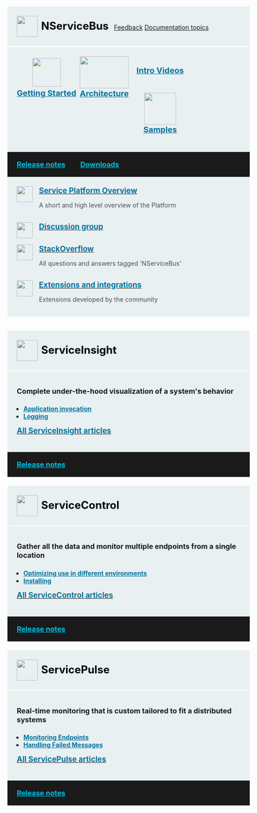 <style>
.productlink {
    font-size: 24px;
    font-weight: bold;
    color: black;
    margin: 8px;
    display: inline-block;
}
.block.black a,
.block.middle a,
.productcolumn a {
  color: inherit;
}
.block {
  width: 100%;
  background-color: rgb(233, 240, 242);
  padding: 21px;
  margin-bottom: 2px;
  display: inline-block;
}
.block.top img,
.productcolumn img {
  float: left;
}
.block.black img {
  float: inherit;
}
.block.middle .ic {
  min-width: 25%;
  float: left;
  text-align: center;
  font-size: 18px;
  font-weight: bold;
  color: rgb(0, 114, 156);
}
.block.black {
  margin-top: -2px;
  margin-bottom: 0px;
  width: 100%;
  clear: both;
  background-color: rgb(26, 26, 26);
  font-size: 16px;
  font-weight: bold;
  padding-top: 13px;
  padding-bottom: 13px;
  line-height: 30px;
}
span.blue {
  color: rgb(0, 191, 230);
  padding-right: 30px;
  display: inline-block;
}
.block.black span img {
  padding-left: 0px;
  padding-right: 5px;
  margin-top: -3px;
}
.productcolumn .black {
  font-size: 14px;
}
.block h3 {
  font-weight: bold;
  font-size: 17px !important;
  margin-top: 0px;
  margin-bottom: 0px;
  color: rgb(0, 114, 156);
}
.block h4 {
  font-size: 16px !important;
  font-weight: bold;
  margin-top: 0px;
}
.block p {
  font-size: 14px;
  color: rgb(77, 77, 77);
}

.block.resources .col-xs-6 img,
.block.resources .col-sm-6 img,
.block.resources .col-md-6 img {
  float: left;
  margin: 0px 13px 0px 0px;
}
.productcolumn {
  margin-right: 2%;
  float: left;
}
.productcolumn.header {
  margin-top: 2%;
}
.productcolumn.last {
  margin-right: 0px;
}
.productcolumnc {
  overflow: hidden;
  clear: both;
}
.productcolumnc .productcolumn {
  padding-bottom: 1000px;
  margin-bottom: -1000px;
}
.productcolumnc ul {
  list-style: none;
  margin-left: 0px;
  padding-left: 0px;
}
.productcolumnc li {
  color: rgb(0, 114, 156) !important;
  font-size: 14px;
  font-weight: bold;
  padding-bottom: 7px;
}
.mainicon{
  font-size: 67px;
}
#new-user-quickstart-alert {
    display: none !important;
}

.products {
  margin-top: 30px;
}

.products .col-xs-12.col-md-4 {
  padding: 0;
}

.products .col-xs-12.col-md-4:nth-child(2) {
  padding: 0 15px;
}

.products .col-xs-12.col-md-4 ul {
  padding-left: 15px;
}

.products .col-xs-12.col-md-4 ul a {
  color: rgb(0, 114, 156);
  font-weight: bold;
}

.productcolumn {
  height: 230px;
}

@media (max-width: 992px) {

  .block.middle {
    padding-bottom: 0;
  }

  .block.middle .ic {
    margin-bottom: 40px;
  }

  .col-md-12.block.resources {
    padding-bottom: 0;
  }

  .resources .col-xs-6, .resources .col-sm-6 {
    margin-bottom: 30px;
  }
  
  .resources .col-xs-6 p, .resources .col-sm-6 p, .resources .col-xs-6 h3, .resources .col-sm-6 h3 {
    padding-left: 50px;
  }
  .products .col-xs-12.col-md-4 {
    margin-bottom: 20px;
  }
  .products .col-xs-12.col-md-4:nth-child(2) {
    padding: 0;
  }
  .productcolumn {
    height: initial;
  }
}

@media (max-width: 517px) {
  span.pull-right {
    float: initial !important;    
  }

  span.pull-right a {
    margin-top: 20px;
    width: 100%;
  }
}
</style>
<div class="row">
<div class="col-md-12 block top clearfix">
  <a href="/nservicebus/"><img src="/content/images/menu/nservicebus-icon.svg" width="47" height="47"><span class="productlink">NServiceBus</span></a>
  <span class="pull-right">
    <a class="btn btn-info btn-lg hidden-sm hidden-xs" href="https://github.com/Particular/docs.particular.net/issues/new" target="_blank"><em class="glyphicon glyphicon-comment"></em> Feedback</a>
    <a type="button" class="btn btn-primary btn-lg" href="/nservicebus/">Documentation topics</a>
  </span>
</div>
</div>
<div class="row">
<div class="block middle">
  <div class="ic col-xs-12 col-sm-6 col-md-3">
    <a href="/get-started/" onclick="trackGetStartedCTAFromHome()">
      <img src="/content/images/menu/getting-started-icon.svg" height="64" width="64" style="margin: 4px 0;" /><br>Getting Started
    </a>
  </div>
    <div class="ic col-xs-12 col-sm-6 col-md-3">
    <a href="/architecture/">
      <img src="/content/images/menu/architecture-icon.svg" style="height:72px; width: 110px; margin-bottom: 1px;"><br>Architecture
    </a>
  </div>
  <div class="ic col-xs-12 col-sm-6 col-md-3">
    <a href="https://particular.net/videos">
      <i class="glyphicon glyphicon-film mainicon"></i><br>Intro Videos
    </a>
  </div>
  <div class="ic col-xs-12 col-sm-6 col-md-3">
    <a href="/samples/" class="rarr">
      <img src="/content/images/menu/samples-icon.svg" height="72" width="72"/><br>Samples
    </a>
  </div>
</div>
</div>
<div class="row">
<div class="col-md-12 block black">
  <span class="blue"><a href="https://github.com/Particular/NServiceBus/releases"><span class="glyphicon glyphicon-calendar"></span> Release notes</a></span>
  <span class="blue">
<a href="https://particular.net/downloads"><span class="glyphicon glyphicon-download"></span> Downloads</a>
</span>
</div>
</div>
<div class="row">
<div class="col-md-12 block resources">
  <div class="row">
    <div class="col-xs-12 col-sm-6">
      <a href="/platform/">
        <img src="/content/images/particular_v1.svg" width="36" height="36"/>
        <h3>Service Platform Overview</h3>
      </a>
      <p>A short and high level overview of the Platform</p>
    </div>
    <div class="col-xs-12 col-sm-6">
      <a href="https://discuss.particular.net">
        <img src="/content/images/discussiongroup_v1.svg" width="36" height="36">
        <h3>Discussion group</h3>
      </a>
    </div>
  </div>
  <div class="row">
    <div class="col-xs-12 col-sm-6">
      <a href="https://stackoverflow.com/questions/tagged/nservicebus">
        <img src="/home/stackoverflow_v1.svg" width="36" height="36">
        <h3>StackOverflow</h3>
      </a>
      <p>All questions and answers tagged 'NServiceBus'</p>
    </div>
    <div class="col-xs-12 col-sm-6">
      <a href="/nservicebus/community/">
        <img src="/home/extensions_v1.svg" width="36" height="36">
        <h3>Extensions and integrations</h3>
      </a>
      <p>Extensions developed by the community</p>
    </div>
  </div>
</div>
</div>


<div class="row products">

  <div class="col-xs-12 col-md-4">
    <div class="block top">
      <a href="/serviceinsight/"><img src="/content/images/menu/serviceinsight-icon.svg" width="47" height="47"><span class="productlink">ServiceInsight</span></a>
      <div style="clear: both"></div>
    </div>
    <div class="productcolumn block">
      <p></p>
      <h4>Complete under-the-hood visualization of a system's behavior</h4>
      <p></p>
      <ul>
        <li><a href="/serviceinsight/application-invocation.md">Application invocation</a></li>
        <li><a href="/serviceinsight/logging.md">Logging</a></li>
      </ul>
      <a href="/serviceinsight/"><h3>All ServiceInsight articles</h3></a><br/>
      <div style="clear: both"></div>
    </div>
    <div class="block black">
      <span class="blue"><a href="https://github.com/Particular/ServiceInsight/releases"><span class="glyphicon glyphicon-calendar"></span> Release notes</a></span>
    </div>
  </div>


  <div class="col-xs-12 col-md-4">
    <div class="block top">
      <a href="/servicecontrol/"><img src="/content/images/menu/servicecontrol-icon.svg" width="47" height="47"><span class="productlink">ServiceControl</span></a>
      <div style="clear: both"></div>
    </div>
    <div class="productcolumn block">
      <p></p>
      <h4>Gather all the data and monitor multiple endpoints from a single location</h4>
      <p></p>
      <ul>
        <li><a href="/servicecontrol/servicecontrol-in-practice.md">Optimizing use in different environments</a></li>
        <li><a href="/servicecontrol/installation.md">Installing</a></li>
      </ul>
      <a href="/servicecontrol/"><h3>All ServiceControl articles</h3></a><br/>
      <div style="clear: both"></div>
    </div>
    <div class="block black">
      <span class="blue"><a href="https://github.com/Particular/ServiceControl/releases"><span class="glyphicon glyphicon-calendar"></span> Release notes</a></span>
    </div>
  </div>




  <div class="col-xs-12 col-md-4">
    <div class="block top">
      <a href="/servicepulse/"><img src="/content/images/menu/servicepulse-icon.svg" width="47" height="47"><span class="productlink">ServicePulse</span></a>
      <div style="clear: both"></div>
    </div>
    <div class="productcolumn last block">
      <p></p>
      <h4>Real-time monitoring that is custom tailored to fit a distributed systems</h4>
      <p></p>
      <ul>
        <li><a href="/monitoring/metrics/in-servicepulse.md">Monitoring Endpoints</a></li>
        <li><a href="/servicepulse/intro-failed-messages.md">Handling Failed Messages</a></li>
      </ul>
      <a href="/servicepulse/"><h3>All ServicePulse articles</h3></a><br/>
      <div style="clear: both"></div>
    </div>
    <div class="block black">
      <span class="blue"><a href="https://github.com/Particular/ServicePulse/releases"><span class="glyphicon glyphicon-calendar"></span> Release notes</a></span>
    </div>
  </div>

</div>
